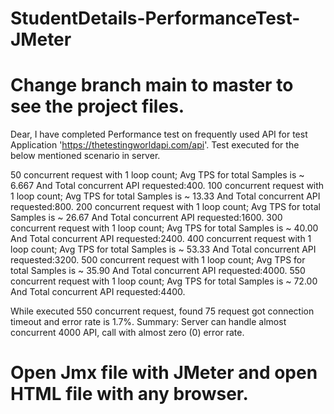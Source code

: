 # StudentDetails-PerformanceTest-JMeter
# Change branch main to master to see the project files.
Dear, I have completed Performance test on frequently used API for test Application 'https://thetestingworldapi.com/api'.
Test executed for the below mentioned scenario in server.

50  concurrent request with 1 loop count; Avg TPS for total Samples is ~ 6.667 And Total concurrent API requested:400. 
100 concurrent request with 1 loop count; Avg TPS for total Samples is ~ 13.33 And Total concurrent API requested:800. 
200 concurrent request with 1 loop count; Avg TPS for total Samples is ~ 26.67 And Total concurrent API requested:1600. 
300 concurrent request with 1 loop count; Avg TPS for total Samples is ~ 40.00 And Total concurrent API requested:2400. 
400 concurrent request with 1 loop count; Avg TPS for total Samples is ~ 53.33 And Total concurrent API requested:3200. 
500 concurrent request with 1 loop count; Avg TPS for total Samples is ~ 35.90 And Total concurrent API requested:4000. 
550 concurrent request with 1 loop count; Avg TPS for total Samples is ~ 72.00 And Total concurrent API requested:4400. 

While executed 550 concurrent request, found 75 request got connection timeout and error rate is 1.7%. 
Summary: Server can handle almost concurrent 4000 API, call with almost zero (0) error rate.
# Open Jmx file with JMeter and open HTML file with any browser.
